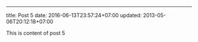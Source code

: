---
title: Post 5
date: 2016-06-13T23:57:24+07:00
updated: 2013-05-06T20:12:18+07:00

This is content of post 5